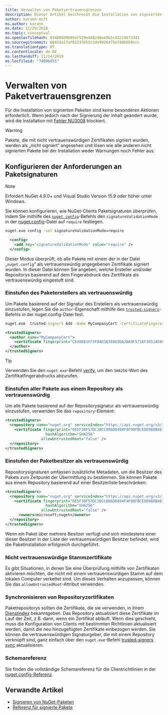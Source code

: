 ```yaml
---
title: Verwalten von Paketvertrauensgrenzen
description: Dieser Artikel beschreibt die Installation von signierten NuGet-Paketen und die Konfiguration von Vertrauenseinstellungen für die Paketsignatur.
author: karann-msft
ms.author: karann
ms.date: 11/29/2018
ms.topic: conceptual
ms.openlocfilehash: 034b9dd9699af529e4d82d6ee5b1c42214673341
ms.sourcegitcommit: 60414a17af65237652c1de9926475a74856b91cc
ms.translationtype: HT
ms.contentlocale: de-DE
ms.lasthandoff: 11/14/2019
ms.locfileid: "74096855"
---
```

# <a name="manage-package-trust-boundaries"></a>Verwalten von Paketvertrauensgrenzen

Für die Installation von signierten Paketen sind keine besonderen Aktionen erforderlich. Wenn jedoch nach der Signierung der Inhalt geändert wurde, wird die Installation mit [Fehler NU3008](../reference/errors-and-warnings/NU3008.md) blockiert.

> [!Warning]
> Pakete, die mit nicht vertrauenswürdigen Zertifikaten signiert wurden, werden als „nicht signiert“ angesehen und lösen wie alle anderen nicht signierten Pakete bei der Installation weder Warnungen noch Fehler aus.

## <a name="configure-package-signature-requirements"></a>Konfigurieren der Anforderungen an Paketsignaturen

> [!Note]
> Erfordert NuGet 4.9.0+ und Visual Studio Version 15.9 oder höher unter Windows.

Sie können konfigurieren, wie NuGet-Clients Paketsignaturen überprüfen, indem Sie mithilfe des [`nuget config`](../reference/cli-reference/cli-ref-config.md)-Befehls den `signatureValidationMode` in der [nuget.config](../reference/nuget-config-file.md)-Datei auf `require` festlegen.

```cmd
nuget.exe config -set signatureValidationMode=require
```

```xml
  <config>
    <add key="signatureValidationMode" value="require" />
  </config>
```

Dieser Modus überprüft, ob alle Pakete mit einem der in der Datei „`nuget.config`“ als vertrauenswürdig angegebenen Zertifikate signiert wurden. In dieser Datei können Sie angeben, welche Ersteller und/oder Repositorys basierend auf dem Fingerabdruck des Zertifikats als vertrauenswürdig eingestuft sind.

### <a name="trust-package-author"></a>Einstufen des Paketerstellers als vertrauenswürdig

Um Pakete basierend auf der Signatur des Erstellers als vertrauenswürdig einzustufen, legen Sie die `author`-Eigenschaft mithilfe des [`trusted-signers`](../reference/cli-reference/cli-ref-trusted-signers.md)-Befehls in der nuget.config-Datei fest.

```cmd
nuget.exe  trusted-signers Add -Name MyCompanyCert -CertificateFingerprint CE40881FF5F0AD3E58965DA20A9F571EF1651A56933748E1BF1C99E537C4E039 -FingerprintAlgorithm SHA256
```

```xml
<trustedSigners>
  <author name="MyCompanyCert">
    <certificate fingerprint="CE40881FF5F0AD3E58965DA20A9F571EF1651A56933748E1BF1C99E537C4E039" hashAlgorithm="SHA256" allowUntrustedRoot="false" />
  </author>
</trustedSigners>
```

>[!TIP]
>Verwenden Sie den `nuget.exe`-Befehl [verify](../reference/cli-reference/cli-ref-verify.md), um den `SHA256`-Wert des Zertifikatfingerabdrucks abzurufen.


### <a name="trust-all-packages-from-a-repository"></a>Einstufen aller Pakete aus einem Repository als vertrauenswürdig

Um alle Pakete basierend auf der Repositorysignatur als vertrauenswürdig einzustufen, verwenden Sie das `repository`-Element:

```xml
<trustedSigners>  
  <repository name="nuget.org" serviceIndex="https://api.nuget.org/v3/index.json">
    <certificate fingerprint="0E5F38F57DC1BCC806D8494F4F90FBCEDD988B4676070...." 
                  hashAlgorithm="SHA256" 
                allowUntrustedRoot="false" />
  </repository>
</trustedSigners>
```

### <a name="trust-package-owners"></a>Einstufen der Paketbesitzer als vertrauenswürdig

Repositorysignaturen umfassen zusätzliche Metadaten, um die Besitzer des Pakets zum Zeitpunkt der Übermittlung zu bestimmen. Sie können Pakete aus einem Repository basierend auf einer Besitzerliste beschränken:

```xml
<trustedSigners>  
  <repository name="nuget.org" serviceIndex="https://api.nuget.org/v3/index.json">
    <certificate fingerprint="0E5F38F57DC1BCC806D8494F4F90FBCEDD988B4676070...." 
                  hashAlgorithm="SHA256" 
                allowUntrustedRoot="false" />
      <owners>microsoft;nuget</owners>
  </repository>
</trustedSigners>
```

Wenn ein Paket über mehrere Besitzer verfügt und sich mindestens einer dieser Besitzer in der Liste der vertrauenswürdigen Besitzer befindet, wird die Paketinstallation erfolgreich durchgeführt.

### <a name="untrusted-root-certificates"></a>Nicht vertrauenswürdige Stammzertifikate

Es gibt Situationen, in denen Sie eine Überprüfung mithilfe von Zertifikaten aktivieren möchten, die nicht mit einem vertrauenswürdigen Stamm auf dem lokalen Computer verkettet sind. Um dieses Verhalten anzupassen, können Sie das `allowUntrustedRoot`-Attribut verwenden.

### <a name="sync-repository-certificates"></a>Synchronisieren von Repositoryzertifikaten

Paketrepositorys sollten die Zertifikate, die sie verwenden, in ihrem [Dienstindex](../api/service-index.md) bekanntgeben. Das Repository aktualisiert diese Zertifikate im Lauf der Zeit, z.B. dann, wenn ein Zertifikat abläuft. Wenn dies geschieht, muss die Konfiguration von Clients mit bestimmten Richtlinien aktualisiert werden, damit die neu hinzugefügten Zertifikate einbezogen werden. Sie können die vertrauenswürdigen Signaturgeber, die mit einem Repository verknüpft sind, ganz einfach über den `nuget.exe`-Befehl [trusted-signers sync](../reference/cli-reference/cli-ref-trusted-signers.md#nuget-trusted-signers-sync--name-name) aktualisieren.

### <a name="schema-reference"></a>Schemareferenz

Sie finden die vollständige Schemareferenz für die Clientrichtlinien in der [nuget.config-Referenz](../reference/nuget-config-file.md#trustedsigners-section).

## <a name="related-articles"></a>Verwandte Artikel

- [Signieren von NuGet-Paketen](../create-packages/Sign-a-Package.md)
- [Referenz für signierte Pakete](../reference/Signed-Packages-Reference.md)
